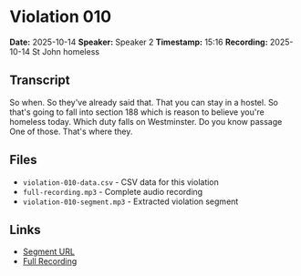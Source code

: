# Violation 010

**Date:** 2025-10-14
**Speaker:** Speaker 2
**Timestamp:** 15:16
**Recording:** 2025-10-14 St John homeless

## Transcript

So when. So they've already said that. That you can stay in a hostel. So that's going to fall into section 188 which is reason to believe you're homeless today. Which duty falls on Westminster. Do you know passage One of those. That's where they.

## Files

- `violation-010-data.csv` - CSV data for this violation
- `full-recording.mp3` - Complete audio recording
- `violation-010-segment.mp3` - Extracted violation segment

## Links

- [Segment URL](https://grain.com/share/recording/b02b892c-392e-4f48-9cae-bd8632fa8ffd/9rECYtuM7A2ONm62Mkzvvky3aWWodH9qriAaVBvr?t=916570)
- [Full Recording](https://grain.com/share/recording/b02b892c-392e-4f48-9cae-bd8632fa8ffd/9rECYtuM7A2ONm62Mkzvvky3aWWodH9qriAaVBvr)

